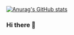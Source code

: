 [![Anurag's GitHub stats](https://github-readme-stats.vercel.app/api?username=JaydenGrubb1)](https://github.com/anuraghazra/github-readme-stats)

### Hi there 👋

<!--
**JaydenGrubb1/JaydenGrubb1** is a ✨ _special_ ✨ repository because its `README.md` (this file) appears on your GitHub profile.

Here are some ideas to get you started:

- 🔭 I’m currently working on ...
- 🌱 I’m currently learning ...
- 👯 I’m looking to collaborate on ...
- 🤔 I’m looking for help with ...
- 💬 Ask me about ...
- 📫 How to reach me: ...
- 😄 Pronouns: ...
- ⚡ Fun fact: ...
-->
